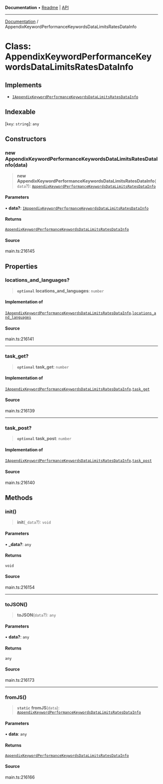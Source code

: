 **Documentation** • [Readme](../README.md) \| [API](../globals.md)

***

[Documentation](../README.md) / AppendixKeywordPerformanceKeywordsDataLimitsRatesDataInfo

# Class: AppendixKeywordPerformanceKeywordsDataLimitsRatesDataInfo

## Implements

- [`IAppendixKeywordPerformanceKeywordsDataLimitsRatesDataInfo`](../interfaces/IAppendixKeywordPerformanceKeywordsDataLimitsRatesDataInfo.md)

## Indexable

 \[`key`: `string`\]: `any`

## Constructors

### new AppendixKeywordPerformanceKeywordsDataLimitsRatesDataInfo(data)

> **new AppendixKeywordPerformanceKeywordsDataLimitsRatesDataInfo**(`data`?): [`AppendixKeywordPerformanceKeywordsDataLimitsRatesDataInfo`](AppendixKeywordPerformanceKeywordsDataLimitsRatesDataInfo.md)

#### Parameters

• **data?**: [`IAppendixKeywordPerformanceKeywordsDataLimitsRatesDataInfo`](../interfaces/IAppendixKeywordPerformanceKeywordsDataLimitsRatesDataInfo.md)

#### Returns

[`AppendixKeywordPerformanceKeywordsDataLimitsRatesDataInfo`](AppendixKeywordPerformanceKeywordsDataLimitsRatesDataInfo.md)

#### Source

main.ts:216145

## Properties

### locations\_and\_languages?

> **`optional`** **locations\_and\_languages**: `number`

#### Implementation of

[`IAppendixKeywordPerformanceKeywordsDataLimitsRatesDataInfo`](../interfaces/IAppendixKeywordPerformanceKeywordsDataLimitsRatesDataInfo.md).[`locations_and_languages`](../interfaces/IAppendixKeywordPerformanceKeywordsDataLimitsRatesDataInfo.md#locations_and_languages)

#### Source

main.ts:216141

***

### task\_get?

> **`optional`** **task\_get**: `number`

#### Implementation of

[`IAppendixKeywordPerformanceKeywordsDataLimitsRatesDataInfo`](../interfaces/IAppendixKeywordPerformanceKeywordsDataLimitsRatesDataInfo.md).[`task_get`](../interfaces/IAppendixKeywordPerformanceKeywordsDataLimitsRatesDataInfo.md#task_get)

#### Source

main.ts:216139

***

### task\_post?

> **`optional`** **task\_post**: `number`

#### Implementation of

[`IAppendixKeywordPerformanceKeywordsDataLimitsRatesDataInfo`](../interfaces/IAppendixKeywordPerformanceKeywordsDataLimitsRatesDataInfo.md).[`task_post`](../interfaces/IAppendixKeywordPerformanceKeywordsDataLimitsRatesDataInfo.md#task_post)

#### Source

main.ts:216140

## Methods

### init()

> **init**(`_data`?): `void`

#### Parameters

• **\_data?**: `any`

#### Returns

`void`

#### Source

main.ts:216154

***

### toJSON()

> **toJSON**(`data`?): `any`

#### Parameters

• **data?**: `any`

#### Returns

`any`

#### Source

main.ts:216173

***

### fromJS()

> **`static`** **fromJS**(`data`): [`AppendixKeywordPerformanceKeywordsDataLimitsRatesDataInfo`](AppendixKeywordPerformanceKeywordsDataLimitsRatesDataInfo.md)

#### Parameters

• **data**: `any`

#### Returns

[`AppendixKeywordPerformanceKeywordsDataLimitsRatesDataInfo`](AppendixKeywordPerformanceKeywordsDataLimitsRatesDataInfo.md)

#### Source

main.ts:216166
